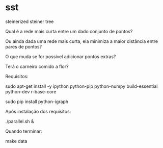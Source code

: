 # sst
steinerized steiner tree

Qual é a rede mais curta entre um dado conjunto de pontos?

Ou ainda dada uma rede mais curta, ela minimiza a maior distância entre pares de pontos?

O que muda se for possível adicionar pontos extras?

Terá o carneiro comido a flor?

Requisitos:

  sudo apt-get install -y ipython python-pip python-numpy build-essential python-dev r-base-core

  sudo pip install python-igraph

Após instalação dos requisitos:

  ./parallel.sh &

Quando terminar:

  make data
